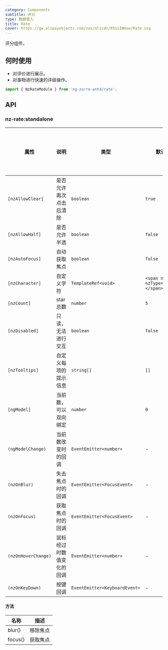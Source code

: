 ```yaml
---
category: Components
subtitle: 评分
type: 数据录入
title: Rate
cover: https://gw.alipayobjects.com/zos/alicdn/R5uiIWmxe/Rate.svg
---
```


评分组件。

## 何时使用

- 对评价进行展示。
- 对事物进行快速的评级操作。

```ts
import { NzRateModule } from 'ng-zorro-antd/rate';
```

## API

### nz-rate:standalone

| 属性                | 说明                     | 类型                          | 默认值                                | 支持全局配置 |
| ------------------- | ------------------------ | ----------------------------- | ------------------------------------- | ------------ |
| `[nzAllowClear]`    | 是否允许再次点击后清除   | `boolean`                     | `true`                                | ✅           |
| `[nzAllowHalf]`     | 是否允许半选             | `boolean`                     | `false`                               | ✅           |
| `[nzAutoFocus]`     | 自动获取焦点             | `boolean`                     | `false`                               |
| `[nzCharacter]`     | 自定义字符               | `TemplateRef<void>`           | `<span nz-icon nzType="star"></span>` |
| `[nzCount]`         | star 总数                | `number`                      | `5`                                   |
| `[nzDisabled]`      | 只读，无法进行交互       | `boolean`                     | `false`                               |
| `[nzTooltips]`      | 自定义每项的提示信息     | `string[]`                    | `[]`                                  |
| `[ngModel]`         | 当前数，可以双向绑定     | `number`                      | `0`                                   |
| `(ngModelChange)`   | 当前数改变时的回调       | `EventEmitter<number>`        | -                                     |
| `(nzOnBlur)`        | 失去焦点时的回调         | `EventEmitter<FocusEvent>`    | -                                     |
| `(nzOnFocus)`       | 获取焦点时的回调         | `EventEmitter<FocusEvent>`    | -                                     |
| `(nzOnHoverChange)` | 鼠标经过时数值变化的回调 | `EventEmitter<number>`        | -                                     |
| `(nzOnKeyDown)`     | 按键回调                 | `EventEmitter<KeyboardEvent>` | -                                     |

#### 方法

| 名称    | 描述     |
| ------- | -------- |
| blur()  | 移除焦点 |
| focus() | 获取焦点 |
